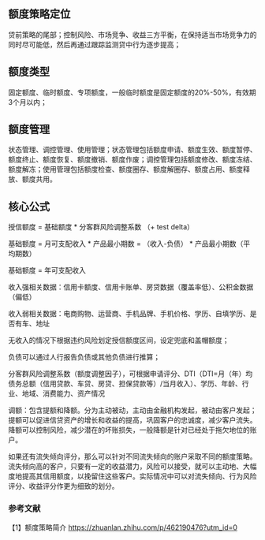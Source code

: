 ## 额度策略定位

贷前策略的尾部；控制风险、市场竞争、收益三方平衡，在保持适当市场竞争力的同时尽可能低，然后再通过跟踪监测贷中行为逐步提高；

## 额度类型

固定额度、临时额度、专项额度，一般临时额度是固定额度的20%-50%，有效期3个月以内；

## 额度管理

状态管理、调控管理、使用管理；状态管理包括额度申请、额度生效、额度暂停、额度终止、额度恢复、额度撤销、额度作废；调控管理包括额度修改、额度冻结、额度解冻；使用管理包括额度检查、额度圈存、额度解圈存、额度占用、额度释放、额度共用。

## 核心公式
授信额度  = 基础额度 * 分客群风险调整系数 （+ test delta）

  基础额度 = 月可支配收入 * 产品最小期数 = （收入-负债） * 产品最小期数（平均期数）

  基础额度 = 年可支配收入

收入强相关数据：信用卡额度、信用卡账单、房贷数据（覆盖率低）、公积金数据（偏低）

收入弱相关数据：电商购物、运营商、手机品牌、手机价格、学历、自填学历、是否有车、地址

无收入的情况下根据违约风险划定授信额度区间，设定兜底和盖帽额度；

负债可以通过人行报告负债或其他负债进行推算；

分客群风险调整系数（额度调整因子），可根据申请评分、DTI（DTI=月（年）均债务总额（信用贷款、车贷、房贷、担保贷款等）/当月收入）、学历、年龄、行业、地域、消费能力、资产情况


调额：包含提额和降额。分为主动被动，主动由金融机构发起，被动由客户发起；提额可以促进信贷资产的增长和收益的提高，巩固客户的忠诚度，减少客户流失。降额可以控制风险，减少潜在的坏账损失，一般降额是针对已经处于拖欠地位的账户。

如果还有流失倾向评分，那么可以针对不同流失倾向的账户采取不同的额度策略。流失倾向高的客户，只要有一定的收益潜力，风险可以接受，就可以主动地、大幅度地提高其信用额度，以挽留住这些客户。实际情况中可以对流失倾向、行为风险评分、收益评分作更为细致的划分。


### 参考文献
【1】额度策略简介 https://zhuanlan.zhihu.com/p/462190476?utm_id=0

